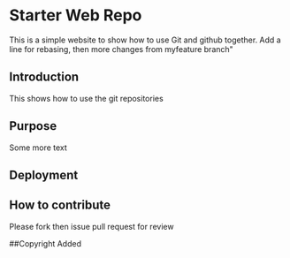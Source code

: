 # Starter Web Repo

This is a simple website to show how to use Git and github together.
Add a line for rebasing, then more changes from myfeature branch"

## Introduction

This shows how to use the git repositories

## Purpose

Some more text

## Deployment

## How to contribute

Please fork then issue pull request for review

##Copyright Added